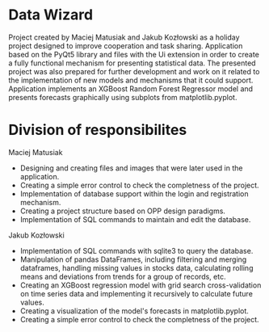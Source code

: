 # Data Wizard

Project created by Maciej Matusiak and Jakub Kozłowski as a holiday project designed to improve cooperation and task sharing. Application based on the PyQt5 library and files with the Ui extension in order to create a fully functional mechanism for presenting statistical data. The presented project was also prepared for further development and work on it related to the implementation of new models and mechanisms that it could support. Application implements an XGBoost Random Forest Regressor model and presents forecasts graphically using subplots from matplotlib.pyplot.
 
# Division of responsibilites

Maciej Matusiak

- Designing and creating files and images that were later used in the application.
- Creating a simple error control to check the completness of the project.
- Implementation of database support within the login and registration mechanism.
- Creating a project structure based on OPP design paradigms.
- Implementation of SQL commands to maintain and edit the database.

Jakub Kozłowski

- Implementation of SQL commands with sqlite3 to query the database.
- Manipulation of pandas DataFrames, including filtering and merging dataframes, handling missing values in stocks data, calculating rolling means and deviations from trends for a group of records, etc.
- Creating an XGBoost regression model with grid search cross-validation on time series data and implementing it recursively to calculate future values.
- Creating a visualization of the model's forecasts in matplotlib.pyplot.
- Creating a simple error control to check the completness of the project. 

